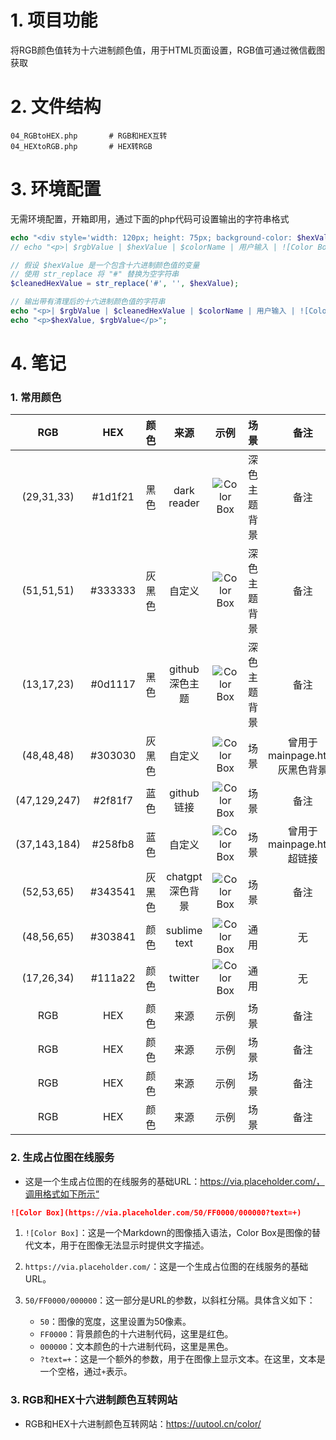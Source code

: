 # 1. 项目功能

将RGB颜色值转为十六进制颜色值，用于HTML页面设置，RGB值可通过微信截图获取

# 2. 文件结构

```
04_RGBtoHEX.php       # RGB和HEX互转
04_HEXtoRGB.php       # HEX转RGB
```

# 3. 环境配置

无需环境配置，开箱即用，通过下面的php代码可设置输出的字符串格式

```php
echo "<div style='width: 120px; height: 75px; background-color: $hexValue;'></div>";
// echo "<p>| $rgbValue | $hexValue | $colorName | 用户输入 | ![Color Box](https://via.placeholder.com/50/$hexValue/000000?text=+) | 通用 | 无 |</p>";

// 假设 $hexValue 是一个包含十六进制颜色值的变量
// 使用 str_replace 将 "#" 替换为空字符串
$cleanedHexValue = str_replace('#', '', $hexValue);

// 输出带有清理后的十六进制颜色值的字符串
echo "<p>| $rgbValue | $cleanedHexValue | $colorName | 用户输入 | ![Color Box](https://via.placeholder.com/32/$cleanedHexValue/000000?text=+) | 通用 | 无 |</p>";
echo "<p>$hexValue, $rgbValue</p>";
```


# 4. 笔记

### 1. 常用颜色

   
| RGB       | HEX       | 颜色      | 来源      | 示例      | 场景     | 备注      |
|:---------:|:---------:|:---------:|:---------:|:---------:|:---------:|:---------:|
| (29,31,33)       | #1d1f21       | 黑色    | dark reader    | ![Color Box](https://via.placeholder.com/50/1d1f21/000000?text=+)         | 深色主题背景   |  备注     |
| (51,51,51)       | #333333       | 灰黑色      | 自定义      |  ![Color Box](https://via.placeholder.com/50/333333/000000?text=+)      | 深色主题背景   | 备注      |
| (13,17,23)       | #0d1117        | 黑色      | github深色主题      | ![Color Box](https://via.placeholder.com/50/0d1117/000000?text=+)     | 深色主题背景     | 备注      |
| (48,48,48)       | #303030       | 灰黑色      | 自定义      | ![Color Box](https://via.placeholder.com/50/303030/000000?text=+)      | 场景     | 曾用于mainpage.html灰黑色背景      |
| (47,129,247)     | #2f81f7       |蓝色      | github链接      | ![Color Box](https://via.placeholder.com/50/2f81f7/000000?text=+)      | 场景     | 备注      |
| (37,143,184)     | #258fb8       | 蓝色      | 自定义      | ![Color Box](https://via.placeholder.com/50/258fb8/000000?text=+)      | 场景     | 曾用于mainpage.html超链接      |
| (52,53,65)       | #343541       | 灰黑色      | chatgpt深色背景      | ![Color Box](https://via.placeholder.com/50/343541/000000?text=+)      | 场景     | 备注      |
| (48,56,65) | #303841 | 颜色 | sublime text | ![Color Box](https://via.placeholder.com/50/303841/000000?text=+) | 通用 | 无 |
| (17,26,34) | #111a22 | 颜色 | twitter | ![Color Box](https://via.placeholder.com/50/111a22/000000?text=+) | 通用 | 无 |
| RGB       | HEX       | 颜色      | 来源      | 示例      | 场景     | 备注      |
| RGB       | HEX       | 颜色      | 来源      | 示例      | 场景     | 备注      |
| RGB       | HEX       | 颜色      | 来源      | 示例      | 场景     | 备注      |
| RGB       | HEX       | 颜色      | 来源      | 示例      | 场景     | 备注      |




### 2. 生成占位图在线服务

- 这是一个生成占位图的在线服务的基础URL：https://via.placeholder.com/，调用格式如下所示“

```markdown
![Color Box](https://via.placeholder.com/50/FF0000/000000?text=+)
```

1. `![Color Box]`：这是一个Markdown的图像插入语法，Color Box是图像的替代文本，用于在图像无法显示时提供文字描述。

2. `https://via.placeholder.com/`：这是一个生成占位图的在线服务的基础URL。

3. `50/FF0000/000000`：这一部分是URL的参数，以斜杠分隔。具体含义如下：
    - `50`：图像的宽度，这里设置为50像素。
    - `FF0000`：背景颜色的十六进制代码，这里是红色。
    - `000000`：文本颜色的十六进制代码，这里是黑色。
    - `?text=+`：这是一个额外的参数，用于在图像上显示文本。在这里，文本是一个空格，通过`+`表示。



### 3. RGB和HEX十六进制颜色互转网站


- RGB和HEX十六进制颜色互转网站：https://uutool.cn/color/






